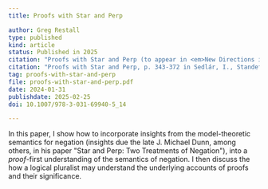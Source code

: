 ```yaml
---
title: Proofs with Star and Perp

author: Greg Restall
type: published
kind: article
status: Published in 2025
citation: "Proofs with Star and Perp (to appear in <em>New Directions in Relevant Logics</em>)"
citation: "Proofs with Star and Perp, p. 343-372 in Sedlár, I., Standefer, S., Tedder, A. (eds) <em>New Directions in Relevant Logic</em>. Trends in Logic, vol 63. Springer."
tag: proofs-with-star-and-perp
file: proofs-with-star-and-perp.pdf
date: 2024-01-31
publishdate: 2025-02-25
doi: 10.1007/978-3-031-69940-5_14

---
```

In this paper, I show how to incorporate insights from the model-theoretic semantics for negation (insights due the late J. Michael Dunn, among others, in his paper "Star and Perp: Two Treatments of Negation"), into a *proof*-first understanding of the semantics of negation. I then discuss the how a logical pluralist may understand the underlying accounts of proofs and their significance.
